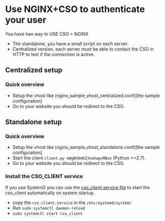 # Use NGINX+CSO to authenticate your user

You have two way to USE CSO + NGINX

- The standalone, you have a small script on each server.
- Centralized version, each server must be able to contact the CSO in HTTP to test if the connection is active.

## Centralized setup

### Quick overview

- Setup the vhost like (nginx_sample_vhost_centralized.conf)[the sample configuration]
- Go to your website you should be redirect to the CSO. 

## Standalone setup

### Quick overview

- Setup the vhost like (nginx_sample_vhost_standalone.conf)[the sample configuration]
- Start the client ```client.py mWgBV6mKZ3nwhwpvMBxx``` (Python >=2.7).
- Go to your website you should be redirect to the CSO.

### Install the CSO_CLIENT service

If you use SystemD you can use the [cso_client.service file](./cso_client/cso_client.service) to start the cso_client automatically on system startup.

- copy the ```cso_client.service``` in the ```/etc/systemd/system/```
- Run ```sudo systemctl daemon-reload```
- ```sudo systemctl start cso_client```